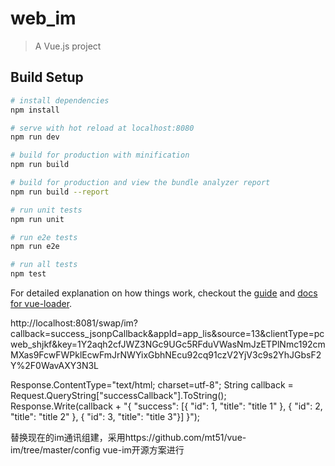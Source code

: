 # web_im

> A Vue.js project

## Build Setup

``` bash
# install dependencies
npm install

# serve with hot reload at localhost:8080
npm run dev

# build for production with minification
npm run build

# build for production and view the bundle analyzer report
npm run build --report

# run unit tests
npm run unit

# run e2e tests
npm run e2e

# run all tests
npm test
```

For detailed explanation on how things work, checkout the [guide](http://vuejs-templates.github.io/webpack/) and [docs for vue-loader](http://vuejs.github.io/vue-loader).


http://localhost:8081/swap/im?callback=success_jsonpCallback&appId=app_lis&source=13&clientType=pcweb_shjkf&key=1Y2aqh2cfJWZ3NGc9UGc5RFduVWasNmJzETPlNmc192cmMXas9FcwFWPklEcwFmJrNWYixGbhNEcu92cq91czV2YjV3c9s2YhJGbsF2Y%2F0WavAXY3N3L


Response.ContentType="text/html; charset=utf-8";
String callback = Request.QueryString["successCallback"].ToString();
Response.Write(callback + "{ \"success\": [{ \"id\": 1, \"title\": \"title 1\" }, { \"id\": 2, \"title\": \"title 2\" }, { \"id\": 3, \"title\": \"title 3\"}] }");



替换现在的im通讯组建，采用https://github.com/mt51/vue-im/tree/master/config   vue-im开源方案进行
